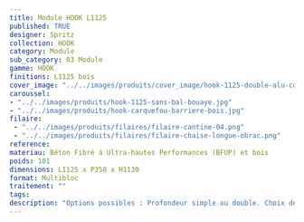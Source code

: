 ```yaml
---
title: Module HOOK L1125
published: TRUE
designer: Spritz
collection: HOOK
category: Module
sub_category: 03 Module
gamme: HOOK
finitions: L1125 bois
cover_image: "../../images/produits/cover_image/hook-1125-double-alu-compo.jpg"
caroussel: 
- "../../images/produits/hook-1125-sans-bal-bouaye.jpg"
- "../../images/produits/hook-carquefou-barriere-bois.jpg"
filaire: 
 - "../../images/produits/filaires/filaire-cantine-04.png"
 - "../../images/produits/filaires/filaire-chaise-longue-obrac.png"
reference: 
materiau: Béton Fibré à Ultra-hautes Performances (BFUP) et bois
poids: 101
dimensions: L1125 x P350 x H1130
format: Multibloc
traitement: ""
tags: 
description: "Options possibles : Profondeur simple ou double. Choix des portes : Bois / Alu composite. Avec ou sans boite aux lettres."
---
```

